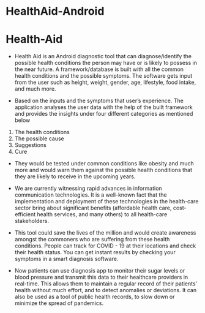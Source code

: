 # HealthAid-Android
# Health-Aid

- Health Aid is an Android diagnostic tool that can diagnose/identify the possible
health conditions the person may have or is likely to possess in the near
future.
A framework/database is built with all the common health conditions and the
possible symptoms.
The software gets input from the user such as height, weight, gender, age,
lifestyle, food intake, and much more.


- Based on the inputs and the symptoms that user’s experience. The application
analyses the user data with the help of the built framework and provides the
insights under four different categories as mentioned below
1. The health conditions
2. The possible cause
3. Suggestions
4. Cure

- They would be tested under common conditions like obesity and much more and
would warn them against the possible health conditions that they are likely to
receive in the upcoming years.

 - We are currently witnessing rapid advances in information communication
technologies. It is a well-known fact that the implementation and deployment of
these technologies in the health-care sector bring about significant benefits
(affordable health care, cost-efficient health services, and many others) to all
health-care stakeholders.

- This tool could save the lives of the million and would create awareness amongst
the commoners who are suffering from these health conditions.
People can track for COVID - 19 at their locations and check their health status.
You can get instant results by checking your symptoms in a smart diagnosis
software.

- Now patients can use diagnosis app to monitor their sugar levels or blood
pressure and transmit this data to their healthcare providers in real-time. This
allows them to maintain a regular record of their patients’ health without much
effort, and to detect anomalies or deviations. It can also be used as a tool of
public health records, to slow down or minimize the spread of pandemics.


